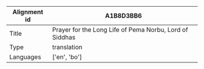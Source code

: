 |Alignment id | A1B8D3BB6
| --- | --- 
|Title | Prayer for the Long Life of Pema Norbu, Lord of Siddhas 
|Type | translation
|Languages | ['en', 'bo']